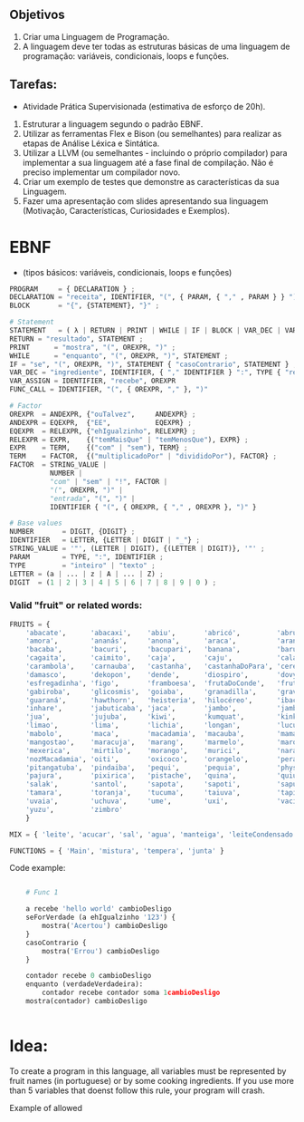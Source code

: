## Objetivos
1. Criar uma Linguagem de Programação.
2. A linguagem deve ter todas as estruturas básicas de uma linguagem de programação: variáveis, condicionais, loops e funções.

## Tarefas:
- Atividade Prática Supervisionada (estimativa de esforço de 20h).
1. Estruturar a linguagem segundo o padrão EBNF.
2. Utilizar as ferramentas Flex e Bison (ou semelhantes) para realizar as etapas de Análise Léxica e Sintática.
3. Utilizar a LLVM (ou semelhantes - incluindo o próprio compilador) para implementar a sua linguagem até a fase final de compilação. Não é preciso implementar um compilador novo.
4. Criar um exemplo de testes que demonstre as características da sua Linguagem.
5. Fazer uma apresentação com slides apresentando sua linguagem (Motivação, Características, Curiosidades e Exemplos).


# EBNF
- (tipos básicos: variáveis, condicionais, loops e funções)

```python 
PROGRAM     = { DECLARATION } ;
DECLARATION = "receita", IDENTIFIER, "(", { PARAM, { "," , PARAM } } ")", { "->", TYPE }, BLOCK;
BLOCK       = "{", {STATEMENT}, "}" ;

# Statement
STATEMENT   = ( λ | RETURN | PRINT | WHILE | IF | BLOCK | VAR_DEC | VAR_ASSIGN | FUNC_CALL ), ";" ;
RETURN = "resultado", STATEMENT ; 
PRINT      = "mostra", "(", OREXPR, ")" ;
WHILE      = "enquanto", "(", OREXPR, ")", STATEMENT ;
IF = "se", "(", OREXPR, ")", STATEMENT { "casoContrario", STATEMENT } ;
VAR_DEC = "ingrediente", IDENTIFIER, { "," IDENTIFIER } ":", TYPE { "recebe", OREXPR, { ",", OREXPR } } 
VAR_ASSIGN = IDENTIFIER, "recebe", OREXPR
FUNC_CALL = IDENTIFIER, "(", { OREXPR, "," }, ")"

# Factor
OREXPR  = ANDEXPR, {"ouTalvez",     ANDEXPR} ;
ANDEXPR = EQEXPR,  {"EE",           EQEXPR} ;
EQEXPR  = RELEXPR, {"ehIgualzinho", RELEXPR} ;
RELEXPR = EXPR,    {("temMaisQue" | "temMenosQue"), EXPR} ;
EXPR    = TERM,    {("com" | "sem"), TERM} ;
TERM    = FACTOR,  {("multiplicadoPor" | "divididoPor"), FACTOR} ;
FACTOR  = STRING_VALUE |
          NUMBER |
          "com" | "sem" | "!", FACTOR | 
          "(", OREXPR, ")" | 
          "entrada", "(", ")" |
          IDENTIFIER { "(", { OREXPR, { "," , OREXPR }, ")" } 

# Base values
NUMBER       = DIGIT, {DIGIT} ;
IDENTIFIER   = LETTER, {LETTER | DIGIT | "_"} ;
STRING_VALUE = '"', (LETTER | DIGIT), {(LETTER | DIGIT)}, '"' ;
PARAM        = TYPE, ":", IDENTIFIER ;
TYPE         = "inteiro" | "texto" ;
LETTER = (a | ... | z | A | ... | Z) ;
DIGIT  = (1 | 2 | 3 | 4 | 5 | 6 | 7 | 8 | 9 | 0 ) ;
```


### Valid "fruit" or related words:

```python
FRUITS = {
    'abacate',      'abacaxi',    'abiu',       'abricó',         'abrunho',     'acai',      'acerola',      'akee',        'alfarroba',      'ameixa',      'amendoa',
    'amora',        'ananás',     'anona',      'araca',          'arando',      'araticum',  'ata',          'atemoia',     'avela',          'babaco',      'babacu',
    'bacaba',       'bacuri',     'bacupari',   'banana',         'baru',        'bergamota', 'biriba',       'buriti',      'butia',          'cabeludinha', 'cacau',
    'cagaita',      'caimito',    'caja',       'caju',           'calabaça',    'calabura',  'calamondin',   'cambuca',     'cambuci',        'camuCamu',    'caqui',
    'carambola',    'carnauba',   'castanha',   'castanhaDoPara', 'cereja',      'ciriguela', 'ciruela',      'coco',        'cranberry',      'cupuacu',
    'damasco',      'dekopon',    'dende',      'diospiro',       'dovyalis',    'duriao',    'embauba',      'embaubarana', 'engkala',        'escropari',
    'esfregadinha', 'figo',       'framboesa',  'frutaDoConde',   'frutaPao',    'feijoa',    'frutaDeCedro', 'frutaDeLobo', 'frutaDoMilagre', 'frutaDeTatu',
    'gabiroba',     'glicosmis',  'goiaba',     'granadilla',     'gravata',     'graviola',  'groselha',     'grumixama',   'guabiju',        'guabiroba',
    'guaraná',      'hawthorn',   'heisteria',  'hilocéreo',      'ibacurupari', 'ilama',     'imbe',         'imbu',        'inaja',          'inga',
    'inhare',       'jabuticaba', 'jaca',       'jambo',          'jambolao',    'jamelao',   'jaracatia',    'jatoba',      'jenipapo',       'jeriva',
    'jua',          'jujuba',     'kiwi',       'kumquat',        'kinkan',      'kino',      'kiwano',       'kabosu',      'karite',         'laranja',
    'limao',        'lima',       'lichia',     'longan',         'lucuma',      'lacucha',   'lulo',         'lobeira',     'langsat',        'laranjaDePacu',
    'mabolo',       'maca',       'macadamia',  'macauba',        'mamao',       'mamey',     'mamoncillo',   'manaCubiu',   'manga',          'mangaba',
    'mangostao',    'maracuja',   'marang',     'marmelo',        'marolo',      'marula',    'massala',      'melancia',    'melao',          'meloa',
    'mexerica',     'mirtilo',    'morango',    'murici',         'naranjilla',  'nectarina', 'nespera',      'noni',        'noz',            'nozPeca',
    'nozMacadamia', 'oiti',       'oxicoco',    'orangelo',       'pera',        'pessego',   'pitanga',      'pinha',       'pitaia',         'pitomba',
    'pitangatuba',  'pindaiba',   'pequi',      'pequia',         'physalis',    'pulasan',   'pomelo',       'pupunha',     'puca',           'pataua',
    'pajura',       'pixirica',   'pistache',   'quina',          'quiuí',       'roma',      'rambai',       'rambutao',    'rukam',          'saguaraji',
    'salak',        'santol',     'sapota',     'sapoti',         'sapucaia',    'saputa',    'seriguela',    'sorvinha',    'tangerina',      'tamarindo',
    'tamara',       'toranja',    'tucuma',     'taiuva',         'tapia',       'taruma',    'tangor',       'tucuja',      'uva',            'umbu',
    'uvaia',        'uchuva',     'ume',        'uxi',            'vacínio',     'veludo',    'vergamota',    'wampi',       'xixa',           'yamamomo',
    'yuzu',         'zimbro' 
    }

MIX = { 'leite', 'acucar', 'sal', 'agua', 'manteiga', 'leiteCondensado' }

FUNCTIONS = { 'Main', 'mistura', 'tempera', 'junta' }
```

Code example:
```python

    # Func 1

    a recebe 'hello world' cambioDesligo
    seForVerdade (a ehIgualzinho '123') {
        mostra('Acertou') cambioDesligo
    }
    casoContrario {
        mostra('Errou') cambioDesligo
    }

    contador recebe 0 cambioDesligo
    enquanto (verdadeVerdadeira):
        contador recebe contador soma 1cambioDesligo
    mostra(contador) cambioDesligo
    
```


# Idea:

To create a program in this language, all variables must be represented by fruit names (in portuguese) or by some cooking ingredients. If you use more than 5 variables that doenst follow this rule, your program will crash.

Example of allowed 